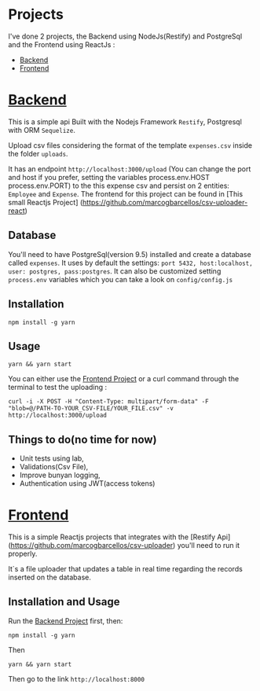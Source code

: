 # Projects

I've done 2 projects, the Backend using NodeJs(Restify) and PostgreSql and the Frontend using ReactJs :

- [Backend](https://github.com/marcogbarcellos/csv-uploader)
- [Frontend](https://github.com/marcogbarcellos/csv-uploader-react)

# [Backend](https://github.com/marcogbarcellos/csv-uploader)

This is a simple api Built with the Nodejs Framework `Restify`, Postgresql with ORM `Sequelize`. 

Upload csv files considering the format of the template `expenses.csv` inside the folder `uploads`.

It has an endpoint `http://localhost:3000/upload` (You can change the port and host if you prefer, setting the variables process.env.HOST process.env.PORT) to the this expense csv and persist on 2 entities: `Employee` and `Expense`.
The frontend for this project can be found in [This small Reactjs Project] (https://github.com/marcogbarcellos/csv-uploader-react)


## Database

You'll need to have PostgreSql(version 9.5) installed and create a database called `expenses`.
It uses by default the settings: `port 5432, host:localhost, user: postgres, pass:postgres`. It can also be customized setting `process.env` variables which you can take a look on `config/config.js`

## Installation

```
npm install -g yarn
```

## Usage

```
yarn && yarn start
```

You can either use the [Frontend Project](https://github.com/marcogbarcellos/csv-uploader-react) or a curl command through the terminal to test the uploading :

```
curl -i -X POST -H "Content-Type: multipart/form-data" -F "blob=@/PATH-TO-YOUR_CSV-FILE/YOUR_FILE.csv" -v http://localhost:3000/upload
```

## Things to do(no time for now)

- Unit tests using lab,
- Validations(Csv File),
- Improve bunyan logging,
- Authentication using JWT(access tokens)

# [Frontend](https://github.com/marcogbarcellos/csv-uploader-react)

This is a simple Reactjs projects that integrates with the [Restify Api] (https://github.com/marcogbarcellos/csv-uploader) you'll need to run it properly.

It`s a file uploader that updates a table in real time regarding the records inserted on the database. 

## Installation and Usage

Run the [Backend Project](https://github.com/marcogbarcellos/csv-uploader) first, then:

```
npm install -g yarn
```
Then 

```
yarn && yarn start
```

Then go to the link `http://localhost:8000`

